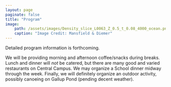 ```yaml
---
layout: page
paginate: false
title: "Program"
image:
    path: /assets/images/Density_slice_L0063_Z_0.5_t_0.08_4000_ocean.png
    caption: "Image Credit: Mansfield & Diemer"
---
```


Detailed program information is forthcoming.

We will be providing morning and afternoon coffee/snacks during breaks. Lunch and dinner will *not* be catered, but there are many good and varied restaurants on Central Campus. We may organize a School dinner midway through the week. Finally, we will definitely organize an outdoor activity, possibly canoeing on Gallup Pond (pending decent weather).
